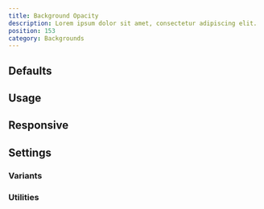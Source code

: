 ```yaml
---
title: Background Opacity
description: Lorem ipsum dolor sit amet, consectetur adipiscing elit.
position: 153
category: Backgrounds
---
```


## Defaults

<TableGenerateCommon 
  :rules="{
    'bg-opacity-0': ['--bg-opacity: 0;'],
    'bg-opacity-5': ['--bg-opacity: 0.05;'],
    'bg-opacity-10': ['--bg-opacity: 0.10;'],
    'bg-opacity-20': ['--bg-opacity: 0.20;'],
    'bg-opacity-25': ['--bg-opacity: 0.25;'],
    'bg-opacity-30': ['--bg-opacity: 0.3;'],
    'bg-opacity-40': ['--bg-opacity: 0.4;'],
    'bg-opacity-50': ['--bg-opacity: 0.5;'],
    'bg-opacity-60': ['--bg-opacity: 0.6;'],
    'bg-opacity-70': ['--bg-opacity: 0.7;'],
    'bg-opacity-75': ['--bg-opacity: 0.75;'],
    'bg-opacity-80': ['--bg-opacity: 0.8;'],
    'bg-opacity-90': ['--bg-opacity: 0.9;'],
    'bg-opacity-95': ['--bg-opacity: 0.95;'],
    'bg-opacity-100': ['--bg-opacity: 1;'],
}"></TableGenerateCommon>

## Usage

## Responsive

## Settings

### Variants

### Utilities
